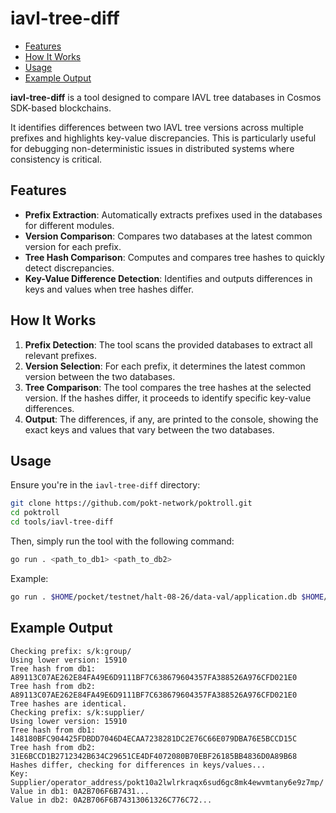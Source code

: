 # iavl-tree-diff <!-- omit in toc -->

- [Features](#features)
- [How It Works](#how-it-works)
- [Usage](#usage)
- [Example Output](#example-output)

**iavl-tree-diff** is a tool designed to compare IAVL tree databases in Cosmos SDK-based blockchains.

It identifies differences between two IAVL tree versions across multiple prefixes and highlights key-value discrepancies. This is particularly useful for debugging non-deterministic issues in distributed systems where consistency is critical.

## Features

- **Prefix Extraction**: Automatically extracts prefixes used in the databases for different modules.
- **Version Comparison**: Compares two databases at the latest common version for each prefix.
- **Tree Hash Comparison**: Computes and compares tree hashes to quickly detect discrepancies.
- **Key-Value Difference Detection**: Identifies and outputs differences in keys and values when tree hashes differ.

## How It Works

1. **Prefix Detection**: The tool scans the provided databases to extract all relevant prefixes.
2. **Version Selection**: For each prefix, it determines the latest common version between the two databases.
3. **Tree Comparison**: The tool compares the tree hashes at the selected version. If the hashes differ, it proceeds to identify specific key-value differences.
4. **Output**: The differences, if any, are printed to the console, showing the exact keys and values that vary between the two databases.

## Usage

Ensure you're in the `iavl-tree-diff` directory:

```bash
git clone https://github.com/pokt-network/poktroll.git
cd poktroll
cd tools/iavl-tree-diff
```

Then, simply run the tool with the following command:

```bash
go run . <path_to_db1> <path_to_db2>
```

Example:

```bash
go run . $HOME/pocket/testnet/halt-08-26/data-val/application.db $HOME/pocket/testnet/halt-08-26/data-fullnode/application.db
```

## Example Output

```text
Checking prefix: s/k:group/
Using lower version: 15910
Tree hash from db1: A89113C07AE262E84FA49E6D9111BF7C638679604357FA388526A976CFD021E0
Tree hash from db2: A89113C07AE262E84FA49E6D9111BF7C638679604357FA388526A976CFD021E0
Tree hashes are identical.
Checking prefix: s/k:supplier/
Using lower version: 15910
Tree hash from db1: 148180BFC904425FDBDD7046D4ECAA7238281DC2E76C66E079DBA76E5BCCD15C
Tree hash from db2: 31E6BCCD1B2712342B634C29651CE4DF4072080B70EBF26185BB4836D0A89B68
Hashes differ, checking for differences in keys/values...
Key: Supplier/operator_address/pokt10a2lwlrkraqx6sud6gc8mk4ewvmtany6e9z7mp/
Value in db1: 0A2B706F6B7431...
Value in db2: 0A2B706F6B74313061326C776C72...
```
